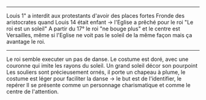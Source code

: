 
___
Louis 1" a interdit aux protestants d'avoir des places fortes
Fronde des aristocrates quand Louis 14 était enfant -> l'Eglise a prêché pour le roi "Le roi est un soleil"
A partir du 17° le roi "ne bouge plus" et le centre est Versailles, même si l'Eglise ne voit pas le soleil de la même façon mais ça avantage le roi. 
___
Le roi semble executer un pas de danse. Le costume est doré, avec une couronne qui imite les rayons du soleil. Un grand soleil décor son pourpoint
Les souliers sont précieusement ornés, il porte un chapeau à plume, le costume est léger pour faciliter la danse -> le but est de l'identifier, le repérer
Il se présente comme un personnage charismatique et comme le centre de l'attention.